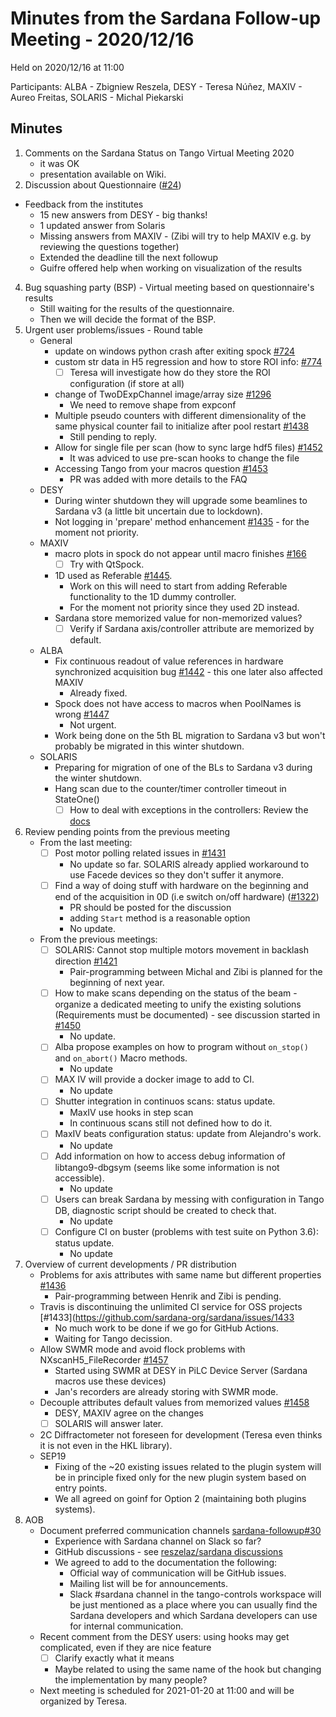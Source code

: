 # Minutes from the Sardana Follow-up Meeting - 2020/12/16

Held on 2020/12/16 at 11:00

Participants: ALBA - Zbigniew Reszela, DESY - Teresa Núñez, MAXIV - Aureo Freitas, SOLARIS - Michal Piekarski 

## Minutes

1. Comments on the Sardana Status on Tango Virtual Meeting 2020
    - it was OK
    - presentation available on Wiki.
3. Discussion about Questionnaire ([#24](https://github.com/sardana-org/sardana-followup/issues/24))
  - Feedback from the institutes
      - 15 new answers from DESY - big thanks!
      - 1 updated answer from Solaris
      - Missing answers from MAXIV - (Zibi will try to help MAXIV e.g. by reviewing the questions together)
      - Extended the deadline till the next followup
      - Guifre offered help when working on visualization of the results
4. Bug squashing party (BSP) - Virtual meeting based on questionnaire's results
      - Still waiting for the results of the questionnaire.
      - Then we will decide the format of the BSP.
5. Urgent user problems/issues - Round table
    - General
        - update on windows python crash after exiting spock [#724](https://github.com/sardana-org/sardana/issues/724)
        - custom str data in H5 regression and how to store ROI info: [#774](https://github.com/sardana-org/sardana/issues/771)
            - [ ] Teresa will investigate how do they store the ROI configuration (if store at all)
        - change of TwoDExpChannel image/array size [#1296](https://github.com/sardana-org/sardana/issues/1296)
            - We need to remove shape from expconf
        - Multiple pseudo counters with different dimensionality of the same physical counter fail to initialize after pool restart [#1438](https://github.com/sardana-org/sardana/issues/1438)
            - Still pending to reply.
        - Allow for single file per scan (how to sync large hdf5 files) [#1452](https://github.com/sardana-org/sardana/issues/1452)
            - It was adviced to use pre-scan hooks to change the file
        - Accessing Tango from your macros question [#1453](https://github.com/sardana-org/sardana/issues/1453)
            - PR was added with more details to the FAQ
    - DESY
        - During winter shutdown they will upgrade some beamlines to Sardana v3 (a little bit uncertain due to lockdown).
        - Not logging in 'prepare' method enhancement [#1435](https://github.com/sardana-org/sardana/issues/1435) - for the moment not priority.
    - MAXIV
        - macro plots in spock do not appear until macro finishes [#166](https://github.com/sardana-org/sardana/issues/166)
            - [ ] Try with QtSpock.
        - 1D used as Referable [#1445](https://github.com/sardana-org/sardana/issues/1445).
            - Work on this will need to start from adding Referable functionality to the 1D dummy controller.
            - For the moment not priority since they used 2D instead.
        - Sardana store memorized value for non-memorized values?
            - [ ] Verify if Sardana axis/controller attribute are memorized by default.
    - ALBA
        - Fix continuous readout of value references in hardware synchronized acquisition  bug [#1442](https://github.com/sardana-org/sardana/issues/1442) - this one later also affected MAXIV
            - Already fixed.
        - Spock does not have access to macros when PoolNames is wrong [#1447](https://github.com/sardana-org/sardana/issues/1447)
            - Not urgent.
        - Work being done on the 5th BL migration to Sardana v3 but won't probably be migrated in this winter shutdown.
    - SOLARIS
        - Preparing for migration of one of the BLs to Sardana v3 during the winter shutdown.
        - Hang scan due to the counter/timer controller timeout in StateOne()
            - [ ] How to deal with exceptions in the controllers: Review the [docs](https://sardana-controls.org/devel/howto_controllers/howto_controller.html#error-handling)
5. Review pending points from the previous meeting
    - From the last meeting:
        - [ ] Post motor polling related issues in [#1431](https://github.com/sardana-org/sardana/issues/1431)
            - No update so far. SOLARIS already applied workaround to use Facede devices so they don't suffer it anymore.
        - [ ] Find a way of doing stuff with hardware on the beginning and end of the acquisition in 0D (i.e switch on/off hardware) ([#1322](https://github.com/sardana-org/sardana/issues/1322))
            - PR should be posted for the discussion
            - adding `Start` method is a reasonable option
            - No update.
    - From the previous meetings:
        - [ ] SOLARIS: Cannot stop multiple motors movement in backlash direction [#1421](https://github.com/sardana-org/sardana/issues/1421)
            - Pair-programming between Michal and Zibi is planned for the beginning of next year.
        - [ ] How to make scans depending on the status of the beam - organize a dedicated meeting to unify the existing solutions (Requirements must be documented) - see discussion started in [#1450](https://github.com/sardana-org/sardana/issues/1450)
            - No update.
        - [ ] Alba propose examples on how to program without `on_stop()` and `on_abort()` Macro methods.
            - No update
        - [ ] MAX IV will provide a docker image to add to CI.
            - No update
        - [ ] Shutter integration in continuos scans: status update.
            - MaxIV use hooks in step scan
            - In continuous scans still not defined how to do it.
        - [ ] MaxIV beats configuration status: update from  Alejandro's work.
            - No update
        - [ ] Add information on how to access debug information of libtango9-dbgsym (seems like some information is not accessible).
            - No update
        - [ ] Users can break Sardana by messing with configuration in Tango DB, diagnostic script should be created to check that.
            - No update
        - [ ] Configure CI on buster (problems with test suite on Python 3.6): status update.
            - No update
6. Overview of current developments / PR distribution
    - Problems for axis attributes with same name but different properties [#1436](https://github.com/sardana-org/sardana/issues/1436)
        - Pair-programming between Henrik and Zibi is pending.
    - Travis is discontinuing the unlimited CI service for OSS projects [#1433](https://github.com/sardana-org/sardana/issues/1433
        - No much work to be done if we go for GitHub Actions.
        - Waiting for Tango decission.
    - Allow SWMR mode and avoid flock problems with NXscanH5_FileRecorder [#1457](https://github.com/sardana-org/sardana/issues/1457)
        - Started using SWMR at DESY in PiLC Device Server (Sardana macros use these devices)
        - Jan's recorders are already storing with SWMR mode.
    - Decouple attributes default values from memorized values [#1458](https://github.com/sardana-org/sardana/issues/1458)
        - DESY, MAXIV agree on the changes
        - [ ] SOLARIS will answer later.
    - 2C Diffractometer not foreseen for development (Teresa even thinks it is not even in the HKL library).
    - SEP19
        - Fixing of the ~20 existing issues related to the plugin system will be in principle fixed only for the new plugin system based on entry points.
        - We all agreed on goinf for Option 2 (maintaining both plugins systems).
7. AOB
    - Document preferred communication channels [sardana-followup#30](https://github.com/sardana-org/sardana-followup/issues/30)
        - Experience with Sardana channel on Slack so far? 
        - GitHub discussions - see [reszelaz/sardana discussions](https://github.com/reszelaz/sardana/discussions)
        - We agreed to add to the documentation the following:
            - Official way of communication will be GitHub issues.
            - Mailing list will be for announcements. 
            - Slack #sardana channel in the tango-controls workspace will be just mentioned as a place where you can usually find the Sardana developers and which Sardana developers can use for internal communication.
    - Recent comment from the DESY users: using hooks may get complicated, even if they are nice feature
        - [ ] Clarify exactly what it means
        - Maybe related to using the same name of the hook but changing the implementation by many people?
    - Next meeting is scheduled for 2021-01-20 at 11:00 and will be organized by Teresa.
